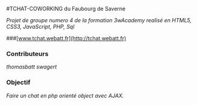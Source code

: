#TCHAT-COWORKING du Faubourg de Saverne

*Projet de groupe numero 4 de la formation 3wAcademy realisé en HTML5, CSS3, JavaScript, PHP, Sql*

###[www.tchat.webatt.fr](http://tchat.webatt.fr)

### Contributeurs 

*thomasbatt*
*swagert*

### Objectif

*Faire un chat en php orienté object avec AJAX.*
